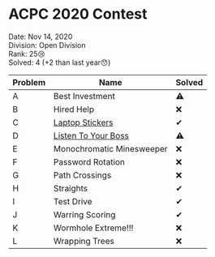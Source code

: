 
# ACPC 2020 Contest

Date: Nov 14, 2020  
Division: Open Division  
Rank: 25😢  
Solved: 4 (+2 than last year😯)

Problem | Name | Solved
--|--|--
A|Best Investment|⚠
B|Hired Help|❌
C|[Laptop Stickers](Problem-C/C.md)|✔
D|[Listen To Your Boss](Problem-I/I.md)|⚠
E|Monochromatic Minesweeper|❌
F|Password Rotation|❌
G|Path Crossings|❌
H|Straights|✔
I|Test Drive|✔
J|Warring Scoring|✔
K|Wormhole Extreme!!!|❌
L|Wrapping Trees|❌
